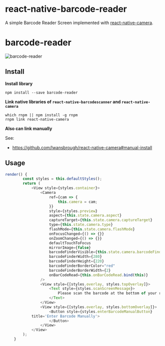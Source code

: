 # react-native-barcode-reader

A simple Barcode Reader Screen implemented with [react-native-camera](https://github.com/lwansbrough/react-native-camera).

# barcode-reader

![barcode-reader](https://github.com/sahir/react-native-barcode-reader/blob/master/screenshots/barcode-reader.jpeg)

## Install

**Install library**

`npm install --save barcode-reader`

**Link native libraries of `react-native-barcodescanner` and `react-native-camera`**

```
which rnpm || npm install -g rnpm
rnpm link react-native-camera
```

**Also can link manually**

See:
* https://github.com/lwansbrough/react-native-camera#manual-install

## Usage

```js
render() {
		const styles = this.defaultStyles();
		return (
			<View style={styles.container}>
				<Camera
					ref={cam => {
						this.camera = cam;
					}}
					style={styles.preview}
					aspect={this.state.camera.aspect}
					captureTarget={this.state.camera.captureTarget}
					type={this.state.camera.type}
					flashMode={this.state.camera.flashMode}
					onFocusChanged={() => {}}
					onZoomChanged={() => {}}
					defaultTouchToFocus
					mirrorImage={false}
					barcodeFinderVisible={this.state.camera.barcodeFinderVisible}
					barcodeFinderWidth={280}
					barcodeFinderHeight={220}
					barcodeFinderBorderColor="red"
					barcodeFinderBorderWidth={2}
					onBarCodeRead={this.onBarCodeRead.bind(this)}
				/>
				<View style={[styles.overlay, styles.topOverlay]}>
					<Text style={styles.scanScreenMessage}>
						Please scan the barcode at the bottom of your receipt.
					</Text>
				</View>
				<View style={[styles.overlay, styles.bottomOverlay]}>
					<Button style={styles.enterBarcodeManualButton}
            title='Enter Barcode Manually'>
					</Button>
				</View>
			</View>
		);
	}
```
